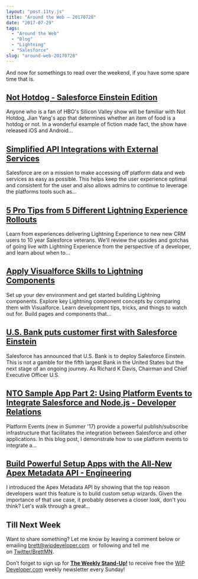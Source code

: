 ```yaml
---
layout: "post.11ty.js"
title: "Around the Web – 20170728"
date: "2017-07-29"
tags: 
  - "Around the Web"
  - "Blog"
  - "Lightning"
  - "Salesforce"
slug: "around-web-20170728"
---
```


And now for somethings to read over the weekend, if you have some spare time that is.

## [Not Hotdog - Salesforce Einstein Edition](http://bobbuzzard.blogspot.com/2017/07/not-hotdog-salesforce-einstein-edition.html)

Anyone who is a fan of HBO's Silicon Valley show will be familiar with Not Hotdog, Jian Yang's app that determines whether an item of food is a hotdog or not. In a wonderful example of fiction made fact, the show have released iOS and Android…

## [Simplified API Integrations with External Services](https://andyinthecloud.com/2017/07/23/simplified-api-integrations-with-external-services/)

Salesforce are on a mission to make accessing off platform data and web services as easy as possible. This helps keep the user experience optimal and consistent for the user and also allows admins to continue to leverage the platforms tools such as…

## [5 Pro Tips from 5 Different Lightning Experience Rollouts](http://frenchtouchdreamin.com/index.php/sessions/5-pro-tips-from-5-different-lightning-experience-rollouts/)

Learn from experiences delivering Lightning Experience to new new CRM users to 10 year Salesforce veterans. We'll review the upsides and gotchas of going live with Lightning Experience from the perspective of a developer, and learn about when to…

## [Apply Visualforce Skills to Lightning Components](https://trailhead.salesforce.com/trails/lex_dev_lc_vf)

Set up your dev environment and get started building Lightning components. Explore key Lightning component concepts by comparing them with Visualforce. Learn development tips, tricks, and things to watch out for. Build pages and components that…

## [U.S. Bank puts customer first with Salesforce Einstein](https://www.enterprisetimes.co.uk/2017/07/24/u-s-bank-puts-customer-first-salesforce-einstein/)

Salesforce has announced that U.S. Bank is to deploy Salesforce Einstein. This is not a gamble for the fifth largest Bank in the United States but the next stage of an ongoing journey. As Richard K Davis, Chairman and Chief Executive Officer U.S.

## [NTO Sample App Part 2: Using Platform Events to Integrate Salesforce and Node.js - Developer Relations](https://developer.salesforce.com/blogs/developer-relations/2017/07/northern-trail-sample-app-part-2-salesforce-node-js-integration-platform-events.html)

Platform Events (new in Summer '17) provide a powerful publish/subscribe infrastructure that facilitates the integration between Salesforce and other applications. In this blog post, I demonstrate how to use platform events to integrate a…

## [Build Powerful Setup Apps with the All-New Apex Metadata API - Engineering](https://developer.salesforce.com/blogs/engineering/2017/07/build-powerful-setup-apps-new-apex-metadata-api.html)

I introduced the Apex Metadata API by showing that the top reason developers want this feature is to build custom setup wizards. Given the importance of that use case, it probably deserves a closer look, don't you think? Let's walk through a great…

## Till Next Week

Want to share something? Let me know by leaving a comment below or emailing [brett@wipdeveloper.com](mailto:brett@wipdeveloper.com)  or following and tell me on [Twitter/BrettMN](https://twitter.com/BrettMN).

Don’t forget to sign up for [**The Weekly Stand-Up!**](https://wipdeveloper.wpcomstaging.com/newsletter/) to receive free the [WIP Developer.com](https://wipdeveloper.wpcomstaging.com/) weekly newsletter every Sunday!
